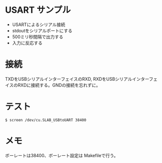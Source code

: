 # USART サンプル

* USARTによるシリアル接続
* stdoutをシリアルポートにする
* 500ミリ秒間隔で出力する
* 入力に反応する

# 接続

TXDをUSBシリアルインターフェイスのRXD, RXDをUSBシリアルインターフェイスのRXDに接続する。GNDの接続を忘れずに。

# テスト

	$ screen /dev/cu.SLAB_USBtoUART 38400

# メモ

ボーレートは38400、ボーレート設定は Makefileで行う。

